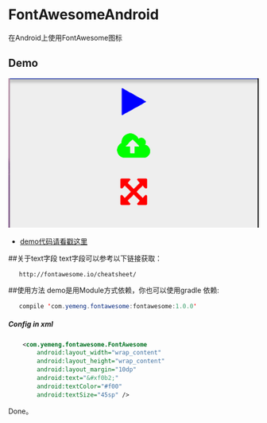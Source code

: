 FontAwesomeAndroid
==================

在Android上使用FontAwesome图标

## Demo
![](https://github.com/yemengsky/FontAwesomeAndroid/blob/master/demo.png)

- [demo代码请看戳这里](https://github.com/yemengsky/FontAwesomeAndroid/blob/master/app/src/main/res/layout/activity_main.xml)

##关于text字段
text字段可以参考以下链接获取：
```
   http://fontawesome.io/cheatsheet/
```
##使用方法
demo是用Module方式依赖，你也可以使用gradle 依赖:
```java
   compile 'com.yemeng.fontawesome:fontawesome:1.0.0'
```


##### Config in xml

```xml
    <com.yemeng.fontawesome.FontAwesome
        android:layout_width="wrap_content"
        android:layout_height="wrap_content"
        android:layout_margin="10dp"
        android:text="&#xf0b2;"
        android:textColor="#f00"
        android:textSize="45sp" />
```
Done。
